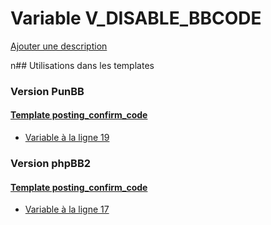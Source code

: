 # Variable V_DISABLE_BBCODE
[Ajouter une description](https://fa-tvars.appspot.com/V_DISABLE_BBCODE)

n## Utilisations dans les templates

### Version PunBB

#### [Template posting_confirm_code](punbb/posting_confirm_code.md)
* [Variable à la ligne 19](../punbb/posting_confirm_code.tpl#L19)

### Version phpBB2

#### [Template posting_confirm_code](subsilver/posting_confirm_code.md)
* [Variable à la ligne 17](../subsilver/posting_confirm_code.tpl#L17)